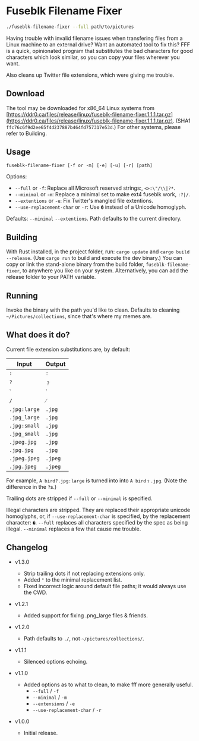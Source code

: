 # Fuseblk Filename Fixer

```bash
./fuseblk-filename-fixer --full path/to/pictures
```

Having trouble with invalid filename issues when transfering files from a Linux machine to an external drive? Want an automated tool to fix this? FFF is a quick, opinionated program that substitutes the bad characters for good characters which look similar, so you can copy your files wherever you want.

Also cleans up Twitter file extensions, which were giving me trouble.


## Download
The tool may be downloaded for x86_64 Linux systems from [https://ddr0.ca/files/release/linux/fuseblk-filename-fixer.1.1.1.tar.gz](https://ddr0.ca/files/release/linux/fuseblk-filename-fixer.1.1.1.tar.gz). (SHA1 `ffc76c6f9d2ee65f4d237887b464fd757317e53d`.) For other systems, please refer to Building.

## Usage
`fuseblk-filename-fixer [-f or -m] [-e] [-u] [-r] [path]`

Options:
- `--full` or `-f`: Replace all Microsoft reserved strings:, `<>:\"/\\|?*`.
- `--minimal` or `-m`: Replace a minimal set to make ext4 fuseblk work, `:?|/`.
- `--extentions` or `-e`: Fix Twitter's mangled file extentions.
- `--use-replacement-char` or `-r`: Use `�` instead of a Unicode homoglyph.

Defaults: `--minimal` `--extentions`. Path defaults to the current directory.

## Building

With Rust installed, in the project folder, run: `cargo update` and `cargo build --release`. (Use `cargo run` to build and execute the dev binary.) You can copy or link the stand-alone binary from the build folder, `fuseblk-filename-fixer`, to anywhere you like on your system. Alternatively, you can add the release folder to your PATH variable.


## Running

Invoke the binary with the path you'd like to clean. Defaults to cleaning `~/Pictures/collections`, since that's where my memes are.


## What does it do?

Current file extension substitutions are, by default:

| Input | Output |
| --- | --- |
| `:` | `ː` |
| `?` | `﹖` |
| `|` | `⼁` |
| `/` | `⁄` |
| `.jpg:large` | `.jpg` |
| `.jpg_large` | `.jpg` |
| `.jpg:small` | `.jpg` |
| `.jpg_small` | `.jpg` |
| `.jpeg.jpg` | `.jpg` |
| `.jpg.jpg` | `.jpg` |
| `.jpeg.jpeg` | `.jpeg` |
| `.jpg.jpeg` | `.jpeg` |

For example, `A bird?.jpg:large` is turned into into `A bird﹖.jpg`. (Note the difference in the `?`s.)

Trailing dots are stripped if `--full` or `--minimal` is specified.

Illegal characters are stripped. They are replaced their appropriate unicode homoglyphs, or, if `--use-replacement-char` is specified, by the replacement character: `�`. `--full` replaces all characters specified by the spec as being illegal. `--minimal` replaces a few that cause me trouble.

## Changelog
- v1.3.0
	- Strip trailing dots if not replacing extensions only.
	- Added `"` to the minimal replacement list.
	- Fixed incorrect logic around default file paths; it would always use the CWD.
- v1.2.1
	- Added support for fixing .png_large files & friends.
- v1.2.0
	- Path defaults to `./`, not `~/pictures/collections/`.
- v1.1.1
	- Silenced options echoing.
- v1.1.0
	- Added options as to what to clean, to make fff more generally useful.	
		- `--full` / `-f`
		- `--minimal` / `-m`
		- `--extensions` / `-e`
		- `--use-replacement-char` / `-r`

- v1.0.0
	- Initial release.